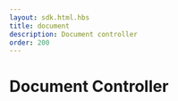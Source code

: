```yaml
---
layout: sdk.html.hbs
title: document
description: Document controller
order: 200
---
```


# Document Controller
